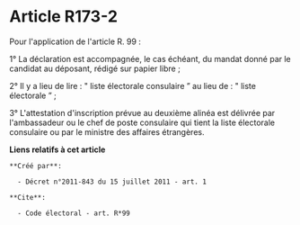 # Article R173-2

Pour l'application de l'article R. 99 : 

1° La déclaration est accompagnée, le cas échéant, du mandat donné par le candidat au déposant, rédigé sur papier libre ; 

2° Il y a lieu de lire : " liste électorale consulaire ” au lieu de : " liste électorale ” ; 

3° L'attestation d'inscription prévue au deuxième alinéa est délivrée par l'ambassadeur ou le chef de poste consulaire qui
tient la liste électorale consulaire ou par le ministre des affaires étrangères.

**Liens relatifs à cet article**

	**Créé par**:

	  - Décret n°2011-843 du 15 juillet 2011 - art. 1

	**Cite**:

	  - Code électoral - art. R*99
